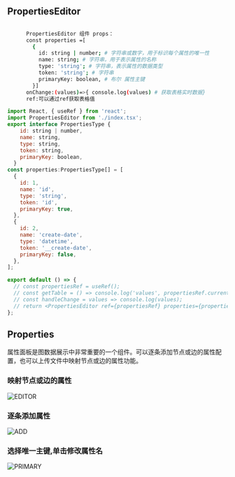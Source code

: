 ## PropertiesEditor

```bash

      PropertiesEditor 组件 props：
      const properties =[
        {
          id: string | number; # 字符串或数字，用于标识每个属性的唯一性
          name: string; # 字符串，用于表示属性的名称
          type: 'string'; # 字符串，表示属性的数据类型
          token: 'string'; # 字符串
          primaryKey: boolean, # 布尔 属性主键
        }]
      onChange:(values)=>{ console.log(values) # 获取表格实时数据}
      ref:可以通过ref获取表格值
```

```jsx
import React, { useRef } from 'react';
import PropertiesEditor from './index.tsx';
export interface PropertiesType {
    id: string | number,
    name: string,
    type: string,
    token: string,
    primaryKey: boolean,
  }
const properties:PropertiesType[] = [
  {
    id: 1,
    name: 'id',
    type: 'string',
    token: 'id',
    primaryKey: true,
  },
  {
    id: 2,
    name: 'create-date',
    type: 'datetime',
    token: '__create-date',
    primaryKey: false,
  },
];

export default () => {
  // const propertiesRef = useRef();
  // const getTable = () => console.log('values', propertiesRef.current.getValues());
  // const handleChange = values => console.log(values);
  // return <PropertiesEditor ref={propertiesRef} properties={properties} onChange={handleChange} />;
};
```

## Properties

属性面板是图数据展示中非常重要的一个组件。可以逐条添加节点或边的属性配置，也可以上传文件中映射节点或边的属性功能。

### 映射节点或边的属性

![EDITOR](./images/image.png)

### 逐条添加属性

![ADD](./images/add.png)

### 选择唯一主键,单击修改属性名

![PRIMARY](./images/primary.png)
